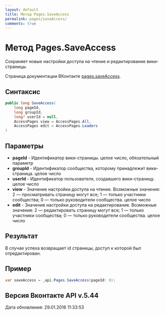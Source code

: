 ```yaml
---
layout: default
title: Метод Pages.SaveAccess
permalink: pages/saveAccess/
comments: true
---
```

# Метод Pages.SaveAccess
Сохраняет новые настройки доступа на чтение и редактирование вики-страницы.

Страница документации ВКонтакте [pages.saveAccess](https://vk.com/dev/pages.saveAccess).

## Синтаксис
``` csharp
public long SaveAccess(
	long pageId,
	long groupId,
	long? userId = null,
	AccessPages view = AccessPages.All,
	AccessPages edit = AccessPages.Leaders
)
```

## Параметры
+ **pageId** - Идентификатор вики-страницы. целое число, обязательный параметр
+ **groupId** - Идентификатор сообщества, которому принадлежит вики-страница. целое число
+ **userId** - Идентификатор пользователя, создавшего вики-страницу. целое число
+ **view** - Значение настройки доступа на чтение. Возможные значения: 
2 — просматривать страницу могут все; 
1 — только участники сообщества; 
0 — только руководители сообщества. 
целое число
+ **edit** - Значение настройки доступа на редактирование. Возможные значения: 
2 — редактировать страницу могут все; 
1 — только участники сообщества; 
0 — только руководители сообщества. 
целое число

## Результат
В случае успеха возвращает id страницы, доступ к которой был отредактирован.

## Пример
``` csharp
var saveAccess = _api.Pages.SaveAccess(pageId: 0);
```

## Версия Вконтакте API v.5.44
Дата обновления: 29.01.2016 11:33:53
